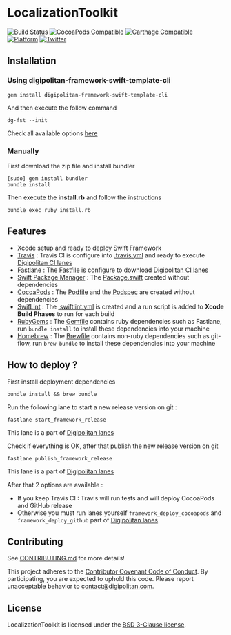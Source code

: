 LocalizationToolkit
=================================

[![Build Status](https://travis-ci.org/Digipolitan/framework-swift-template.svg?branch=master)](https://travis-ci.org/Digipolitan/framework-swift-template)
[![CocoaPods Compatible](https://img.shields.io/cocoapods/v/LocalizationToolkit.svg)](https://img.shields.io/cocoapods/v/LocalizationToolkit.svg)
[![Carthage Compatible](https://img.shields.io/badge/Carthage-compatible-4BC51D.svg?style=flat)](https://github.com/Carthage/Carthage)
[![Platform](https://img.shields.io/cocoapods/p/LocalizationToolkit.svg?style=flat)](http://cocoadocs.org/docsets/LocalizationToolkit)
[![Twitter](https://img.shields.io/badge/twitter-@Digipolitan-blue.svg?style=flat)](http://twitter.com/Digipolitan)

## Installation

### Using digipolitan-framework-swift-template-cli

```Shell
gem install digipolitan-framework-swift-template-cli
```

And then execute the follow command

```Shell
dg-fst --init
```

Check all available options [here](https://github.com/Digipolitan/framework-swift-template-cli)

### Manually

First download the zip file and install bundler

```Shell
[sudo] gem install bundler
bundle install
```

Then execute the **install.rb** and follow the instructions

```Shell
bundle exec ruby install.rb
```

## Features

* Xcode setup and ready to deploy Swift Framework
* [Travis](https://travis-ci.org) : Travis CI is configure into [.travis.yml](.travis.yml) and ready to execute [Digipolitan CI lanes](https://github.com/Digipolitan/fastlane-ios-ci-framework)
* [Fastlane](https://fastlane.tools/) : The [Fastfile](fastlane/Fastfile) is configure to download [Digipolitan CI lanes](https://github.com/Digipolitan/fastlane-ios-ci-framework)
* [Swift Package Manager](https://github.com/apple/swift-package-manager) : The [Package.swift](Package.swift) created without dependencies
* [CocoaPods](https://cocoapods.org/) : The [Podfile](Podfile) and the [Podspec](LocalizationToolkit.podspec) are created without dependencies
* [SwifLint](https://github.com/realm/SwiftLint) : The [.swiftlint.yml](.swiftlint.yml) is created and a run script is added to **Xcode Build Phases** to run for each build
* [RubyGems](https://rubygems.org/) : The [Gemfile](Gemfile) contains ruby dependencies such as Fastlane, run `bundle install` to install these dependencies into your machine
* [Homebrew](http://brew.sh/index_fr.html) : The [Brewfile](Brewfile) contains non-ruby dependencies such as git-flow, run `brew bundle` to install these dependencies into your machine

## How to deploy ?

First install deployment dependencies
```Shell
bundle install && brew bundle
```

Run the following lane to start a new release version on git :
```Shell
fastlane start_framework_release
```
This lane is a part of [Digipolitan lanes](https://github.com/Digipolitan/fastlane-ios-framework)

Check if everything is OK, after that publish the new release version on git
```Shell
fastlane publish_framework_release
```
This lane is a part of [Digipolitan lanes](https://github.com/Digipolitan/fastlane-ios-framework)

After that 2 options are available :
- If you keep Travis CI : Travis will run tests and will deploy CocoaPods and GitHub release
- Otherwise you must run lanes yourself `framework_deploy_cocoapods` and `framework_deploy_github` part of [Digipolitan lanes](https://github.com/Digipolitan/fastlane-ios-framework)


## Contributing

See [CONTRIBUTING.md](CONTRIBUTING.md) for more details!

This project adheres to the [Contributor Covenant Code of Conduct](CODE_OF_CONDUCT.md).
By participating, you are expected to uphold this code. Please report
unacceptable behavior to [contact@digipolitan.com](mailto:contact@digipolitan.com).

## License

LocalizationToolkit is licensed under the [BSD 3-Clause license](LICENSE).
